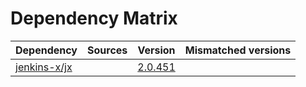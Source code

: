 # Dependency Matrix

Dependency | Sources | Version | Mismatched versions
---------- | ------- | ------- | -------------------
[jenkins-x/jx](https://github.com/jenkins-x/jx.git) |  | [2.0.451](https://github.com/jenkins-x/jx/releases/tag/v2.0.451) | 
